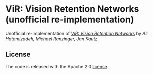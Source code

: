 # ViR: Vision Retention Networks (unofficial re-implementation)

Unofficial re-implementation of [*ViR: Vision Retention Networks*](https://arxiv.org/abs/2310.19731) by *Ali Hatamizadeh, Michael Ranzinger, Jan Kautz*.

## License
The code is released with the Apache 2.0 [license](LICENSE).
